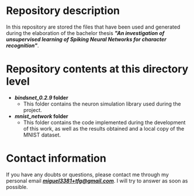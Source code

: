 # Repository description
In this repository are stored the files that have been used and generated during the elaboration of the bachelor thesis 
***"An investigation of unsupervised learning of Spiking Neural Networks for character recognition"***.

# Repository contents at this directory level
* ***bindsnet_0.2.9* folder**
  * This folder contains the neuron simulation library used during the project.  
* ***mnist_network* folder**
  * This folder contains the code implemented during the development of this work, as well as the results obtained and a local copy of the MNIST dataset.

# Contact information
If you have any doubts or questions, please contact me through my personal email ***miguel3381+tfg@gmail.com***. I will try to answer as soon as possible.